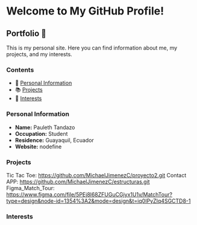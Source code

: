 # Welcome to My GitHub Profile!

## Portfolio 📁

This is my personal site. Here you can find information about me, my projects, and my interests.

### Contents

- 🧑 [Personal Information](#personal-information)
- 📚 [Projects](#projects)
- 💙 [Interests](#interests)

### Personal Information

- **Name:** Pauleth Tandazo
- **Occupation:** Student
- **Residence:** Guayaquil, Ecuador
- **Website:** nodefine

### Projects
Tic Tac Toe: https://github.com/MichaelJimenezC/proyecto2.git
Contact APP: https://github.com/MichaelJimenezC/estructuras.git
Figma_Match_Tour: https://www.figma.com/file/5PEj8l68ZFUGuCGjyx1U1v/MatchTour?type=design&node-id=1354%3A2&mode=design&t=iq0IPyZIq4SGCTD8-1

### Interests


